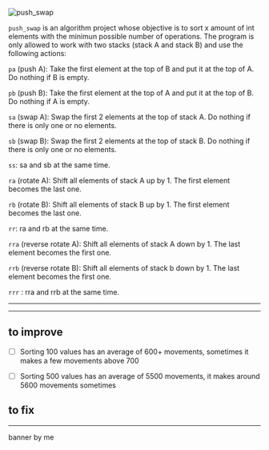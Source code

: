 ![push_swap](../badges/push_swap.png)

`push_swap` is an algorithm project whose objective is to sort x amount of int elements with the minimun possible number of operations. The program is only allowed to work with two stacks (stack A and stack B) and use the following actions:

`pa` (push A): Take the first element at the top of B and put it at the top of A. Do nothing if B is empty.

`pb` (push B): Take the first element at the top of A and put it at the top of B. Do nothing if A is empty.

`sa` (swap A): Swap the first 2 elements at the top of stack A. Do nothing if there is only one or no elements.

`sb` (swap B): Swap the first 2 elements at the top of stack B. Do nothing if there is only one or no elements.

`ss`: sa and sb at the same time.

`ra` (rotate A): Shift all elements of stack A up by 1. The first element becomes the last one.

`rb` (rotate B): Shift all elements of stack B up by 1. The first element becomes the last one.

`rr`: ra and rb at the same time.

`rra` (reverse rotate A): Shift all elements of stack A down by 1. The last element becomes the first one.

`rrb` (reverse rotate B): Shift all elements of stack b down by 1. The last element becomes the first one.

`rrr` : rra and rrb at the same time.

---


---
## to improve
- [ ] Sorting 100 values has an average of 600+ movements, sometimes it makes a few movements above 700

- [ ] Sorting 500 values has an average of 5500 movements, it makes around 5600 movements sometimes

## to fix

---
banner by me